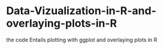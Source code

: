 # Data-Vizualization-in-R-and-overlaying-plots-in-R
the code Entails plotting with ggplot and overlaying plots in R
